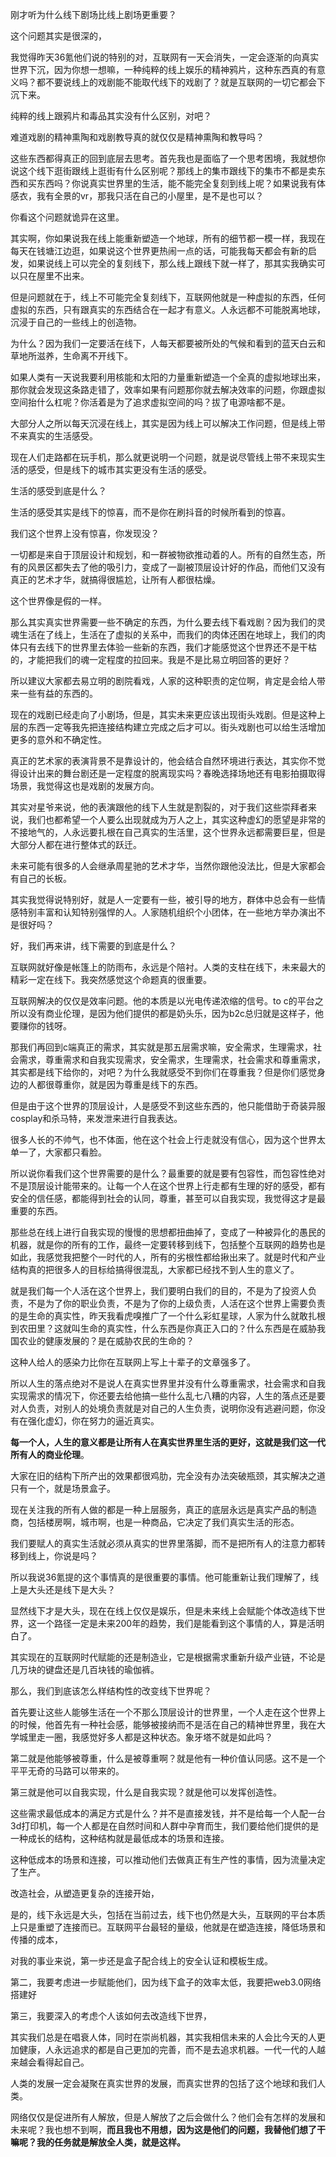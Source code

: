 刚才听为什么线下剧场比线上剧场更重要？

这个问题其实是很深的，

我觉得昨天36氪他们说的特别的对，互联网有一天会消失，一定会逐渐的向真实世界下沉，因为你想一想嘛，一种纯粹的线上娱乐的精神鸦片，这种东西真的有意义吗？都不要说线上的戏剧能不能取代线下的戏剧了？就是互联网的一切它都会下沉下来。

纯粹的线上跟鸦片和毒品其实没有什么区别，对吧？

难道戏剧的精神熏陶和戏剧教导真的就仅仅是精神熏陶和教导吗？

这些东西都得真正的回到底层去思考。首先我也是面临了一个思考困境，我就想你说这个线下逛街跟线上逛街有什么区别呢？那线上的集市跟线下的集市不都是卖东西和买东西吗？你说真实世界里的生活，能不能完全复刻到线上呢？如果说我有体感衣，我有全景的vr，那我只活在自己的小屋里，是不是也可以？

你看这个问题就诡异在这里。

其实啊，你如果说我在线上能重新塑造一个地球，所有的细节都一模一样，我现在每天在钱塘江边逛，如果说这个世界更热闹一点的话，可能我每天都会有新的启发，如果说线上可以完全的复刻线下，那么线上跟线下就一样了，那其实我确实可以只在屋里不出来。

但是问题就在于，线上不可能完全复刻线下，互联网他就是一种虚拟的东西，任何虚拟的东西，只有跟真实的东西结合在一起才有意义。人永远都不可能脱离地球，沉浸于自己的一些线上的创造物。

为什么？因为我们一定要活在线下，人每天都要被所处的气候和看到的蓝天白云和草地所滋养，生命离不开线下。

如果人类有一天说我要利用核能和太阳的力量重新塑造一个全真的虚拟地球出来，那你就会发现这条路走错了，效率如果有问题那你就去解决效率的问题，你跟虚拟空间抬什么杠呢？你活着是为了追求虚拟空间的吗？拔了电源啥都不是。



大部分人之所以每天沉浸在线上，其实是因为线上可以解决工作问题，但是线上带不来真实的生活感受。

现在人们走路都在玩手机，那么就更说明一个问题，就是说尽管线上带不来现实生活的感受，但是线下的城市其实更没有生活的感受。



生活的感受到底是什么？

生活的感受其实是线下的惊喜，而不是你在刷抖音的时候所看到的惊喜。

我们这个世界上没有惊喜，你发现没？

一切都是来自于顶层设计和规划，和一群被物欲推动着的人。所有的自然生态，所有的风景区都失去了他的吸引力，变成了一副被顶层设计好的作品，而他们又没有真正的艺术才华，就搞得很尴尬，让所有人都很枯燥。

这个世界像是假的一样。

那么其实真实世界需要一些不确定的东西，为什么要去线下看戏剧？因为我们的灵魂生活在了线上，生活在了虚拟的关系中，而我们的肉体还困在地球上，我们的肉体只有去线下的世界里去体验一些新的东西，我们才能感觉这个世界还不是干枯的，才能把我们的魂一定程度的拉回来。我是不是比易立明回答的更好？

所以建议大家都去易立明的剧院看戏，人家的这种职责的定位啊，肯定是会给人带来一些有益的东西的。



现在的戏剧已经走向了小剧场，但是，其实未来更应该出现街头戏剧。但是这种上层的东西一定等我先把连接结构建立完成之后才可以。街头戏剧也可以给生活增加更多的意外和不确定性。

真正的艺术家的表演背景不是靠设计的，他会结合自然环境进行表达，其实你不觉得设计出来的舞台剧还是一定程度的脱离现实吗？春晚选择场地还有电影拍摄取得场景，我觉得这也是戏剧的发展方向。



其实对星爷来说，他的表演跟他的线下人生就是割裂的，对于我们这些崇拜者来说，我们也都希望一个人要么出现就成为万人之上，其实这种虚幻的愿望是非常的不接地气的，人永远要扎根在自己真实的生活里，这个世界永远都需要巨星，但是大部分人都在进行整体式的跃迁。

未来可能有很多的人会继承周星驰的艺术才华，当然你跟他没法比，但是大家都会有自己的长板。

其实我觉得说特别好，就是人一定要有一些，被引导的地方，群体中总会有一些情感特别丰富和认知特别强悍的人。人家随机组织个小团体，在一些地方举办演出不是很好吗？

好，我们再来讲，线下需要的到底是什么？

互联网就好像是帐篷上的防雨布，永远是个陪衬。人类的支柱在线下，未来最大的精彩一定在线下。我突然感觉这个命题真的很重要。

互联网解决的仅仅是效率问题。他的本质是以光电传递浓缩的信号。to c的平台之所以没有商业伦理，是因为他们提供的都是奶头乐，因为b2c总归就是这样子，他要赚你的钱呀。

那我们再回到c端真正的需求，其实就是那五层需求嘛，安全需求，生理需求，社会需求，尊重需求和自我实现需求，安全需求，生理需求，社会需求和尊重需求，其实都是线下给你的，对吧？为什么我就感受不到你们在尊重我？但是你们感觉身边的人都很尊重你，就是因为尊重是线下的东西。

但是由于这个世界的顶层设计，人是感受不到这些东西的，他只能借助于奇装异服cosplay和杀马特，来发泄来进行自我表达。

很多人长的不帅气，也不体面，他在这个社会上行走就没有信心，因为这个世界太单一了，大家都只看脸。

所以说你看我们这个世界需要的是什么？最重要的就是要有包容性，而包容性绝对不是顶层设计能带来的。让每一个人在这个世界上行走都有生理的好的感受，都有安全的信任感，都能得到社会的认同，尊重，甚至可以自我实现，我觉得这才是最重要的东西。

那些总在线上进行自我实现的慢慢的思想都扭曲掉了，变成了一种被异化的愚民的机器，就是你的所有的工作，最终一定要转移到线下，包括整个互联网的趋势也是如此，我感觉我把整个一时代的人，所有的劣根性都给揪出来了。就是时代和产业结构真的把很多人的目标给搞得很混乱，大家都已经找不到人生的意义了。

就是我们每一个人活在这个世界上，我们要明白我们的目的，不是为了投资人负责，不是为了你的职业负责，不是为了你的上级负责，人活在这个世界上需要负责的是生命的真实性，昨天我看虎嗅推广了一个什么彩虹星球，人家为什么就敢扎根到农田里？这就叫生命的真实性，什么东西是你真正入口的？什么东西是在威胁我国农业的健康发展的？是在威胁农民的生命的？

这种人给人的感染力比你在互联网上写上十辈子的文章强多了。

所以人生的落点绝对不是说人在真实世界里并没有什么尊重需求，社会需求和自我实现需求的情况下，你还要去给他搞一些什么乱七八糟的内容，人生的落点还是要对人负责，对别人的处境负责就是对自己的人生负责，说明你没有逃避问题，你没有在强化虚幻，你在努力的逼近真实。

**每一个人，人生的意义都是让所有人在真实世界里生活的更好，这就是我们这一代所有人的商业伦理**。

大家在旧的结构下所产出的效果都很鸡肋，完全没有办法突破瓶颈，其实解决之道只有一个，就是场景盒子。

现在关注我的所有人做的都是一种上层服务，真正的底层永远是真实产品的制造商，包括楼房啊，城市啊，也是一种商品，它决定了我们真实生活的形态。

我们要赋人的真实生活就必须从真实的世界里落脚，而不是把所有人的注意力都转移到线上，你说是吗？

所以我说36氪提的这个事情真的是很重要的事情。他可能重新让我们理解了，线上是大头还是线下是大头？

显然线下才是大头，现在在线上仅仅是娱乐，但是未来线上会赋能个体改造线下世界，这一个路径一定是未来200年的趋势，我们是能看到这个事情的人，算是活明白了。

其实现在的互联网时代赋能的还是制造业，它是根据需求重新升级产业链，不论是几万块的键盘还是几百块钱的瑜伽裤。

那么，我们到底该怎么样结构性的改变线下世界呢？

首先要让这些人能够生活在一个不那么顶层设计的世界里，一个人走在这个世界上的时候，他首先有一种社会感，能够被接纳而不是活在自己的精神世界里，我在大学城里走一圈，我感觉好多人都是这种状态。象牙塔不就是如此吗？

第二就是他能够被尊重，什么是被尊重啊？就是他有一种价值认同感。这不是一个平平无奇的马路可以带来的。

第三就是他可以自我实现，什么是自我实现？就是他可以发挥创造性。

这些需求最低成本的满足方式是什么？并不是直接发钱，并不是给每一个人配一台3d打印机，每一个人都是在自然时间和人群中孕育而生，我们要给他们提供的是一种成长的结构，这种结构就是最低成本的场景和连接。

这种低成本的场景和连接，可以推动他们去做真正有生产性的事情，因为流量决定了生产。

改造社会，从塑造更复杂的连接开始，

是的，线下永远是大头，包括在当前过去，线下也仍然是大头，互联网的平台本质上只是重塑了连接而已。互联网平台最轻的量级，他就是在塑造连接，降低场景和传播的成本，



对我的事业来说，第一步还是盒子配合线上的安全认证和模板生成。

第二，我要考虑进一步赋能他们，因为线下盒子的效率太低，我要把web3.0网络搭建好

第三，我要深入的考虑个人该如何去改造线下世界，



其实我们总是在唱衰人体，同时在崇尚机器，其实我相信未来的人会比今天的人更加健康，人永远追求的都是自己更加的完善，而不是去追求机器。一代一代的人越来越会看得起自己。

人类的发展一定会凝聚在真实世界的发展，而真实世界的包括了这个地球和我们人类。

网络仅仅是促进所有人解放，但是人解放了之后会做什么？他们会有怎样的发展和未来呢？我也想不到啊，**而且我也不用想，因为这是他们的问题，我替他们想了干嘛呢？我的任务就是解放全人类，就是这样。**